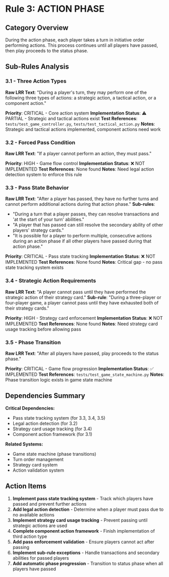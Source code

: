 # Rule 3: ACTION PHASE

## Category Overview
During the action phase, each player takes a turn in initiative order performing actions. This process continues until all players have passed, then play proceeds to the status phase.

## Sub-Rules Analysis

### 3.1 - Three Action Types
**Raw LRR Text**: "During a player's turn, they may perform one of the following three types of actions: a strategic action, a tactical action, or a component action."

**Priority**: CRITICAL - Core action system
**Implementation Status**: ⚠️ PARTIAL - Strategic and tactical actions exist
**Test References**: `tests/test_game_controller.py`, `tests/test_tactical_action.py`
**Notes**: Strategic and tactical actions implemented, component actions need work

### 3.2 - Forced Pass Condition
**Raw LRR Text**: "If a player cannot perform an action, they must pass."

**Priority**: HIGH - Game flow control
**Implementation Status**: ❌ NOT IMPLEMENTED
**Test References**: None found
**Notes**: Need legal action detection system to enforce this rule

### 3.3 - Pass State Behavior
**Raw LRR Text**: "After a player has passed, they have no further turns and cannot perform additional actions during that action phase."
**Sub-rules**: 
- "During a turn that a player passes, they can resolve transactions and 'at the start of your turn' abilities."
- "A player that has passed can still resolve the secondary ability of other players' strategy cards."
- "It is possible for a player to perform multiple, consecutive actions during an action phase if all other players have passed during that action phase."

**Priority**: CRITICAL - Pass state tracking
**Implementation Status**: ❌ NOT IMPLEMENTED
**Test References**: None found
**Notes**: Critical gap - no pass state tracking system exists

### 3.4 - Strategic Action Requirements
**Raw LRR Text**: "A player cannot pass until they have performed the strategic action of their strategy card."
**Sub-rule**: "During a three-player or four-player game, a player cannot pass until they have exhausted both of their strategy cards."

**Priority**: HIGH - Strategy card enforcement
**Implementation Status**: ❌ NOT IMPLEMENTED
**Test References**: None found
**Notes**: Need strategy card usage tracking before allowing pass

### 3.5 - Phase Transition
**Raw LRR Text**: "After all players have passed, play proceeds to the status phase."

**Priority**: CRITICAL - Game flow progression
**Implementation Status**: ✅ IMPLEMENTED
**Test References**: `tests/test_game_state_machine.py`
**Notes**: Phase transition logic exists in game state machine

## Dependencies Summary

**Critical Dependencies:**
- Pass state tracking system (for 3.3, 3.4, 3.5)
- Legal action detection (for 3.2)
- Strategy card usage tracking (for 3.4)
- Component action framework (for 3.1)

**Related Systems:**
- Game state machine (phase transitions)
- Turn order management
- Strategy card system
- Action validation system

## Action Items

1. **Implement pass state tracking system** - Track which players have passed and prevent further actions
2. **Add legal action detection** - Determine when a player must pass due to no available actions
3. **Implement strategy card usage tracking** - Prevent passing until strategic actions are used
4. **Complete component action framework** - Finish implementation of third action type
5. **Add pass enforcement validation** - Ensure players cannot act after passing
6. **Implement sub-rule exceptions** - Handle transactions and secondary abilities for passed players
7. **Add automatic phase progression** - Transition to status phase when all players have passed